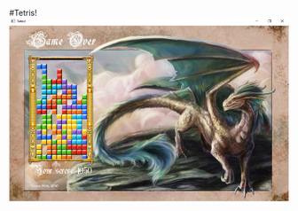#Tetris!
<img src="https://github.com/DariaMikh/MyMindPalace/blob/master/Tetris/Images/1050.PNG?raw=true">

